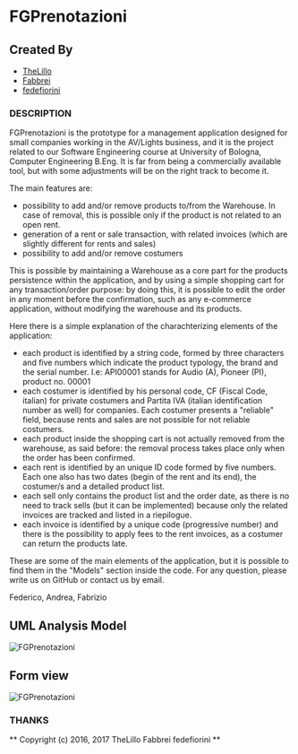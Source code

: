 # FGPrenotazioni

## Created By 

* [TheLillo](https://github.com/TheLillo)
* [Fabbrei](https://github.com/Fabbrei)
* [fedefiorini](https://github.com/fedefiorini)


### DESCRIPTION
FGPrenotazioni is the prototype for a management application designed for small companies working in the AV/Lights business, and it is the project related to our Software Engineering course at University of Bologna, Computer Engineering B.Eng.
It is far from being a commercially available tool, but with some adjustments will be on the right track to become it.

The main features are:
* possibility to add and/or remove products to/from the Warehouse. In case of removal, this is possible only if the product is not related to an open rent. 
* generation of a rent or sale transaction, with related invoices (which are slightly different for rents and sales)
* possibility to add and/or remove costumers

This is possible by maintaining a Warehouse as a core part for the products persistence within the application, and by using a simple shopping cart for any transaction/order purpose: by doing this, it is possible to edit the order in any moment before the confirmation, such as any e-commerce application, without modifying the warehouse and its products.

Here there is a simple explanation of the charachterizing elements of the application:
* each product is identified by a string code, formed by three characters and five numbers which indicate the product typology, the brand and the serial number. I.e: API00001 stands for Audio (A), Pioneer (PI), product no. 00001 
* each costumer is identified by his personal code, CF (Fiscal Code, italian) for private costumers and Partita IVA (italian identification number as well) for companies. Each costumer presents a "reliable" field, because rents and sales are not possible for not reliable costumers.
* each product inside the shopping cart is not actually removed from the warehouse, as said before: the removal process takes place only when the order has been confirmed.
* each rent is identified by an unique ID code formed by five numbers. Each one also has two dates (begin of the rent and its end), the costumer/s and a detailed product list.
* each sell only contains the product list and the order date, as there is no need to track sells (but it can be implemented) because only the related invoices are tracked and listed in a riepilogue.
* each invoice is identified by a unique code (progressive number) and there is the possibility to apply fees to the rent invoices, as a costumer can return the products late.

These are some of the main elements of the application, but it is possible to find them in the "Models" section inside the code.
For any question, please write us on GitHub or contact us by email.

Federico, Andrea, Fabrizio


## UML Analysis Model
![FGPrenotazioni](http://i.imgur.com/fTvG7rx.png)
## Form view
![FGPrenotazioni](http://i.imgur.com/agqNVPZ.png)

### THANKS 

** Copyright (c) 2016, 2017 TheLillo Fabbrei fedefiorini **
